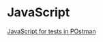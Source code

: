 # JavaScript
[JavaScript for tests in POstman](https://github.com/MariaDash/Postman/tree/main/Homework)
